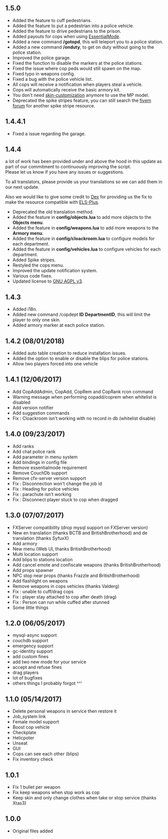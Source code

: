 ## 1.5.0

* Added the feature to cuff pedestrians.
* Added the feature to put a pedestrian into a police vehicle.
* Added the feature to drive pedestrians to the prison.
* Added payouts for cops when using [EssentialMode](http://essentialmode.com/).
* Added a new command **/gotopd**, this will teleport you to a police station.
* Added a new command **/onduty**, to get on duty without going to the police station.
* Improved the police garage.
* Fixed the function to disable the markers at the police stations.
* Fixed the issue where cop peds would still spawn on the map.
* Fixed typo in weapons config.
* Fixed a bug with the police vehicle list.
* All cops will receive a notification when players steal a vehicle.
* Cops will automatically receive the basic armory kit.
* You don't need [skin-customization](https://forum.fivem.net/t/release-skin-customization-v1-0/16491) anymore to use the MP model.
* Deprecated the spike stripes feature, you can still search the [fivem forum](https://forum.fivem.net/) for another spike stripe resource.

## 1.4.4.1
* Fixed a issue regarding the garage.

## 1.4.4
a lot of work has been provided under and above the hood in this update as part of our commitment to continuously improving the script.    
Please let us know if you have any issues or suggestions.    
    
To all translators, please provide us your translations so we can add them in our next update.    
    
Also we would like to give some credit to [Dex](https://github.com/dexslab) for providing us the fix to make the resource compatible with [ELS-Plus](https://github.com/friendsincode/ELS-Plus).

* Deprecated the old translation method.
* Added the feature in **config/objects.lua** to add more objects to the **Objects menu**.
* Added the feature in **config/weapons.lua** to add more weapons to the **Armory menu**.
* Added the feature in **config/cloackroom.lua** to configure models for each department.
* Added the feature in **config/vehicles.lua** to configure vehicles for each department.
* Added Spike stripes.
* Restyled the cops menu.
* Improved the update notification system.
* Various code fixes.
* Updated license to [GNU AGPL v3](LICENSE).

## 1.4.3
* Added i18n.
* Added new command /copdept **ID** **DepartmentID**, this will limit the player to only one skin.
* Added armory marker at each police station.

## 1.4.2 (08/01/2018)
* Added auto table creation to reduce installation issues.
* Added the option to enable or disable the blips for police stations.
* Allow two players forced into one vehicle

## 1.4.1 (12/06/2017)
* Add CopAddAdmin, CopAdd, CopRem and CopRank rcon command
* Warning message when performing copadd/coprem when whitelist is disabled
* Add version notifier
* Add suggestion commands
* Fix : Cloackroom isn't working with no record in db (whitelist disable)

## 1.4.0 (09/23/2017)
* Add ranks
* Add chat police rank
* Add parameter in menu system
* Add bindings in config file
* Remove essentialmode requirement
* Remove CouchDb support
* Remove cfx-server version support
* Fix : Disconnection won't change the job id
* Fix : Heading for police vehicles
* Fix : parachute isn't working
* Fix : Disconnect player stuck to cop when dragged

## 1.3.0 (07/07/2017)
* FXServer compatibility (drop mysql support on FXServer version)
* New en translation (thanks BCTB and BritishBrotherhood) and de translation (thanks SyfuxX)
* Add armory
* New menu (Web UI, thanks BritishBrotherhood)
* Multi location support
* Add blips to stations location
* Add cancel emote and confiscate weapons (thanks BritishBrotherhood)
* Add props spawner
* NPC stop near props (thanks Frazzle and BritishBrotherhood)
* Add flashlight on weapons
* Remove weapons in cops vehicles (thanks Valderg)
* Fix : unable to cuff/drag cops
* Fix : player stay attached to cop after death (drag)
* Fix : Person can run while cuffed after stunned
* Some little things

## 1.2.0 (06/05/2017)
* mysql-async support
* couchdb support
* emergency support
* gc-identity support
* add custom fines
* add two new mode for your service
* accept and refuse fines
* drag players
* lot of bugfixes
* others things I probably forgot ^^'

## 1.1.0 (05/14/2017)
* Delete personal weapons in service then restore it
* Job_system link
* Female model support
* Boost cop vehicle
* Checkplate
* Helicpoter
* Unseat
* GUI
* Cops can see each other (blips)
* Fix inventory check

## 1.0.1
* Fix 1 bullet per weapon
* Fix keep weapons when stop work as cop
* Keep skin and only change clothes when take or stop service (thanks Xtas3)

## 1.0.0
* Original files added
